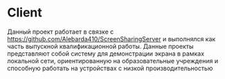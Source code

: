 # Client
Данный проект работает в связке с https://github.com/Alebarda410/ScreenSharingServer и выполнялся как часть выпускной квалификационной работы. Данные проекты представляют собой систему для демонстрации экрана в рамках локальной сети, ориентированную на образовательные учреждения и способную работать на устройствах с низкой производительностью
